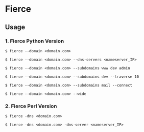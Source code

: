# Fierce

## Usage

### 1. Fierce Python Version

`$ fierce --domain <domain.com>`

`$ fierce --domain <domain.com> --dns-servers <nameserver_IP>`

`$ fierce --domain <domain.com> --subdomains www dev admin`

`$ fierce --domain <domain.com> --subdomains dev --traverse 10`

`$ fierce --domain <domain.com> --subdomains mail --connect`

`$ fierce --domain <domain.com> --wide`

### 2. Fierce Perl Version

`$ fierce -dns <domain.com>`

`$ fierce -dns <domain.com> -dns-server <nameserver_IP>`